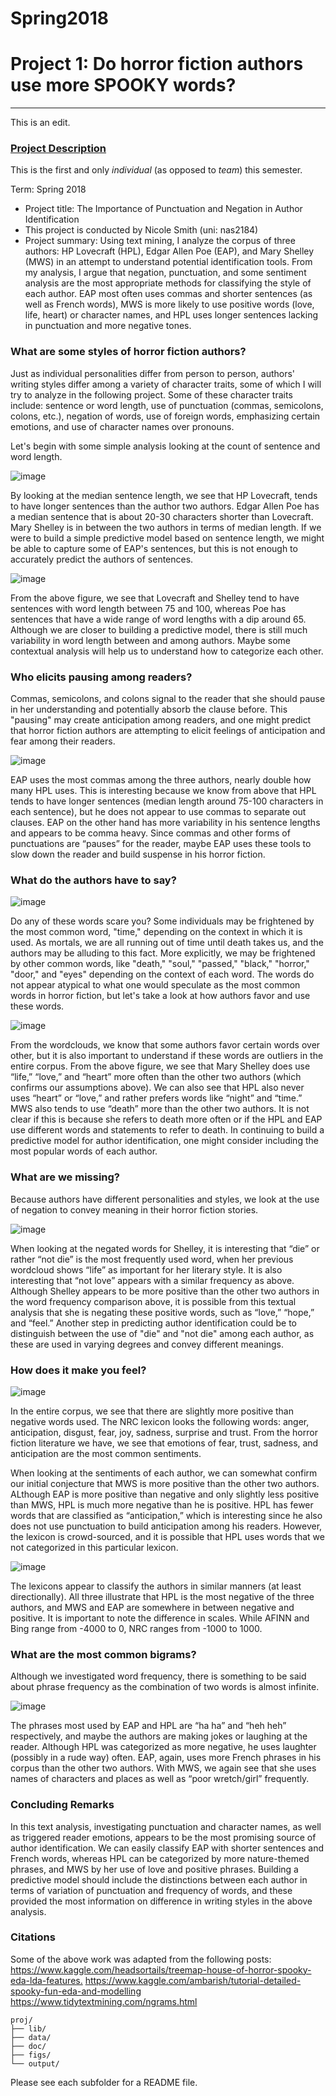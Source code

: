 # Spring2018
# Project 1: Do horror fiction authors use more SPOOKY words?

----
This is an edit.

### [Project Description](doc/)
This is the first and only *individual* (as opposed to *team*) this semester. 

Term: Spring 2018

+ Project title: The Importance of Punctuation and Negation in Author Identification
+ This project is conducted by Nicole Smith (uni: nas2184)
+ Project summary: Using text mining,  I analyze the corpus of three authors: HP Lovecraft (HPL), Edgar Allen Poe (EAP), and Mary Shelley (MWS) in an attempt to understand potential identification tools. From my analysis, I argue that negation, punctuation, and some sentiment analysis are the most appropriate methods for classifying the style of each author. EAP most often uses commas and shorter sentences (as well as French words), MWS is more likely to use positive words (love, life, heart) or character names, and HPL uses longer sentences lacking in punctuation and more negative tones.

### What are some styles of horror fiction authors?
Just as individual personalities differ from person to person, authors' writing styles differ among a variety of character traits, some of which I will try to analyze in the following project. Some of these character traits include: sentence or word length, use of punctuation (commas, semicolons, colons, etc.), negation of words, use of foreign words, emphasizing certain emotions, and use of character names over pronouns.

Let's begin with some simple analysis looking at the count of sentence and word length.

![image](figs/median_sentence.png)

By looking at the median sentence length, we see that HP Lovecraft, tends to have longer sentences than the author two authors. Edgar Allen Poe has a median sentence that is about 20-30 characters shorter than Lovecraft. Mary Shelley is in between the two authors in terms of median length. If we were to build a simple predictive model based on sentence length, we might be able to capture some of EAP's sentences, but this is not enough to accurately predict the authors of sentences.

![image](figs/wordlength.png)

From the above figure, we see that Lovecraft and Shelley tend to have sentences with word length between 75 and 100, whereas Poe has sentences that have a wide range of word lengths with a dip around 65. Although we are closer to building a predictive model, there is still much variability in word length between and among authors. Maybe some contextual analysis will help us to understand how to categorize each other.

### Who elicits pausing among readers?
Commas, semicolons, and colons signal to the reader that she should pause in her understanding and potentially absorb the clause before. This "pausing" may create anticipation among readers, and one might predict that horror fiction authors are attempting to elicit feelings of anticipation and fear among their readers.

![image](figs/commas.png)

EAP uses the most commas among the three authors, nearly double how many HPL uses. This is interesting because we know from above that HPL tends to have longer sentences (median length around 75-100 characters in each sentence), but he does not appear to use commas to separate out clauses. EAP on the other hand has more variability in his sentence lengths and appears to be comma heavy. Since commas and other forms of punctuations are “pauses” for the reader, maybe EAP uses these tools to slow down the reader and build suspense in his horror fiction.

### What do the authors have to say?
![image](figs/Wordcloud_all.png)

Do any of these words scare you? Some individuals may be frightened by the most common word, "time," depending on the context in which it is used. As mortals, we are all running out of time until death takes us, and the authors may be alluding to this fact. More explicitly, we may be frightened by other common words, like "death," "soul," "passed," "black," "horror," "door," and "eyes" depending on the context of each word. The words do not appear atypical to what one would speculate as the most common words in horror fiction, but let's take a look at how authors favor and use these words.

![image](figs/author_words.png)

From the wordclouds, we know that some authors favor certain words over other, but it is also important to understand if these words are outliers in the entire corpus. From the above figure, we see that Mary Shelley does use “life,” “love,” and “heart” more often than the other two authors (which confirms our assumptions above). We can also see that HPL also never uses “heart” or “love,” and rather prefers words like “night” and “time.” MWS also tends to use “death” more than the other two authors. It is not clear if this is because she refers to death more often or if the HPL and EAP use different words and statements to refer to death. In continuing to build a predictive model for author identification, one might consider including the most popular words of each author.

### What are we missing?
Because authors have different personalities and styles, we look at the use of negation to convey meaning in their horror fiction stories.

![image](figs/mws_not.png)

When looking at the negated words for Shelley, it is interesting that “die” or rather “not die” is the most frequently used word, when her previous wordcloud shows “life” as important for her literary style. It is also interesting that “not love” appears with a similar frequency as above. Although Shelley appears to be more positive than the other two authors in the word frequency comparison above, it is possible from this textual analysis that she is negating these positive words, such as “love,” “hope,” and “feel.” Another step in predicting author identification could be to distinguish between the use of "die" and "not die" among each author, as these are used in varying degrees and convey different meanings.

### How does it make you feel?
![image](figs/sentiments_author.png)

In the entire corpus, we see that there are slightly more positive than negative words used. The NRC lexicon looks the following words: anger, anticipation, disgust, fear, joy, sadness, surprise and trust. From the horror fiction literature we have, we see that emotions of fear, trust, sadness, and anticipation are the most common sentiments.

When looking at the sentiments of each author, we can somewhat confirm our initial conjecture that MWS is more positive than the other two authors. ALthough EAP is more positive than negative and only slightly less positive than MWS, HPL is much more negative than he is positive. HPL has fewer words that are classified as “anticipation,” which is interesting since he also does not use punctuation to build anticipation among his readers. However, the lexicon is crowd-sourced, and it is possible that HPL uses words that we not categorized in this particular lexicon.

![image](figs/sentiments3.png)

The lexicons appear to classify the authors in similar manners (at least directionally). All three illustrate that HPL is the most negative of the three authors, and MWS and EAP are somewhere in between negative and positive. It is important to note the difference in scales. While AFINN and Bing range from -4000 to 0, NRC ranges from -1000 to 1000.

### What are the most common bigrams?
Although we investigated word frequency, there is something to be said about phrase frequency as the combination of two words is almost infinite.

![image](figs/bigram_tf_idf.png)

The phrases most used by EAP and HPL are “ha ha” and “heh heh” respectively, and maybe the authors are making jokes or laughing at the reader. Although HPL was categorized as more negative, he uses laughter (possibly in a rude way) often. EAP, again, uses more French phrases in his corpus than the other two authors. With MWS, we again see that she uses names of characters and places as well as “poor wretch/girl” frequently.

### Concluding Remarks
In this text analysis, investigating punctuation and character names, as well as triggered reader emotions, appears to be the most promising source of author identification. We can easily classify EAP with shorter sentences and French words, whereas HPL can be categorized by more nature-themed phrases, and MWS by her use of love and positive phrases. Building a predictive model should include the distinctions between each author in terms of variation of punctuation and frequency of words, and these provided the most information on difference in writing styles in the above analysis.

### Citations
Some of the above work was adapted from the following posts:
<https://www.kaggle.com/headsortails/treemap-house-of-horror-spooky-eda-lda-features.>
<https://www.kaggle.com/ambarish/tutorial-detailed-spooky-fun-eda-and-modelling>
<https://www.tidytextmining.com/ngrams.html>

```
proj/
├── lib/
├── data/
├── doc/
├── figs/
└── output/
```

Please see each subfolder for a README file.
